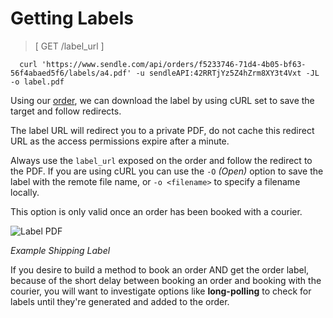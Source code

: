 # Getting Labels

> [ GET /label_url ]

```shell
  curl 'https://www.sendle.com/api/orders/f5233746-71d4-4b05-bf63-56f4abaed5f6/labels/a4.pdf' -u sendleAPI:42RRTjYz5Z4hZrm8XY3t4Vxt -JL -o label.pdf
```

Using our [order](#creating-orders), we can download the label by using cURL set to save the target and follow redirects. 

The label URL will redirect you to a private PDF, do not cache this redirect URL as the access permissions expire after a minute.

Always use the `label_url` exposed on the order and follow the redirect to the PDF. If you are using cURL you can use the `-O` *(Open)* option to save the label with the remote file name, or `-o <filename>` to specify a filename locally.

This option is only valid once an order has been booked with a courier.

![Label PDF](images/label_pdf.png)

_Example Shipping Label_

<aside class='success'>If you desire to build a method to book an order AND get the order label, because of the short delay between booking an order and booking with the courier, you will want to investigate options like <strong>long-polling</strong> to check for labels until they're generated and added to the order.</aside>
